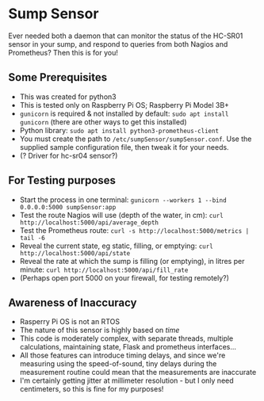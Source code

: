 # Sump Sensor

Ever needed both a daemon that can monitor the status of the HC-SR01 sensor in your sump, and respond to queries from both Nagios and Prometheus?
Then this is for you!

## Some Prerequisites

* This was created for python3
* This is tested only on Raspberry Pi OS; Raspberry Pi Model 3B+
* `gunicorn` is required & not installed by default: `sudo apt install gunicorn` (there are other ways to get this installed)
* Python library: `sudo apt install python3-prometheus-client`
* You must create the path to `/etc/sumpSensor/sumpSensor.conf`. Use the supplied sample configuration file, then tweak it for your needs.
* (? Driver for hc-sr04 sensor?)

## For Testing purposes

* Start the process in one terminal: `gunicorn --workers 1 --bind 0.0.0.0:5000 sumpSensor:app`
* Test the route Nagios will use (depth of the water, in cm): `curl http://localhost:5000/api/average_depth`
* Test the Prometheus route: `curl -s http://localhost:5000/metrics | tail -6`
* Reveal the current state, eg static, filling, or emptying: `curl http://localhost:5000/api/state`
* Reveal the rate at which the sump is filling (or emptying), in litres per minute: `curl http://localhost:5000/api/fill_rate`
* (Perhaps open port 5000 on your firewall, for testing remotely?)


## Awareness of Inaccuracy

* Rasperry Pi OS is not an RTOS
* The nature of this sensor is highly based on *time*
* This code is moderately complex, with separate threads, multiple calculations, maintaining state, Flask and prometheus interfaces...
* All those features can introduce timing delays, and since we're measuring using the speed-of-sound, tiny delays during the measurement routine could mean that the measurements are inaccurate
* I'm certainly getting jitter at millimeter resolution - but I only need centimeters, so this is fine for my purposes!
